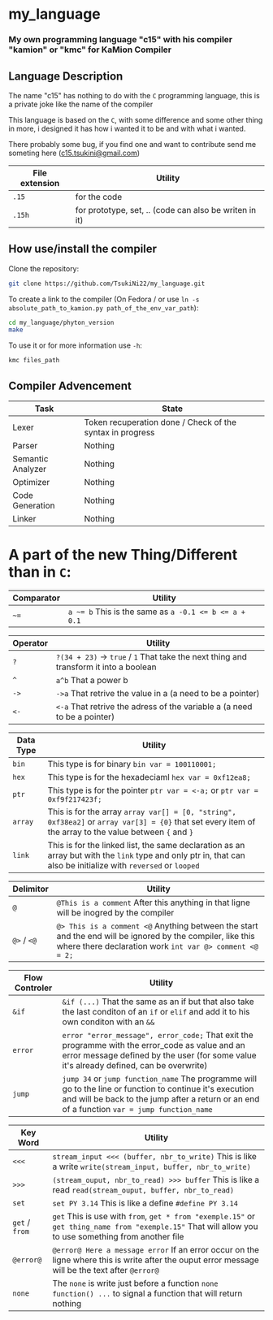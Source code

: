 # my_language
### My own programming language "c15" with his compiler "kamion" or "kmc" for KaMion Compiler
## Language Description

The name "c15" has nothing to do with the `C` programming language, this is a private joke like the name of the compiler

This language is based on the `C`, with some difference and some other thing in more, i designed it has how i wanted it to be and with what i wanted.

There probably some bug, if you find one and want to contribute send me someting here (c15.tsukini@gmail.com)

| File extension | Utility                                                |
| -------------- | ------------------------------------------------------ |
| `.15`          | for the code                                           |
| `.15h`         | for prototype, set, .. (code can also be writen in it) |

## How use/install the compiler
Clone the repository:
```sh
git clone https://github.com/TsukiNi22/my_language.git
```

To create a link to the compiler (On Fedora / or use `ln -s absolute_path_to_kamion.py path_of_the_env_var_path`):
```sh
cd my_language/phyton_version
make
```

To use it or for more information use `-h`:
```sh
kmc files_path
```

## Compiler Advencement

| Task              | State                                                      |
| ----------------- | ---------------------------------------------------------- |
| Lexer             |  Token recuperation done / Check of the syntax in progress |
| Parser            |  Nothing                                                   |
| Semantic Analyzer |  Nothing                                                   |
| Optimizer         |  Nothing                                                   |
| Code Generation   |  Nothing                                                   |
| Linker            |  Nothing                                                   |

# A part of the new Thing/Different than in `C`:
| Comparator | Utility                                               |
| ---------- | ----------------------------------------------------- |
| `~=`       | `a ~= b` This is the same as `a -0.1 <= b <= a + 0.1` |

| Operator | Utility                                                                               |
| -------- | ------------------------------------------------------------------------------------- |
| `?`      | `?(34 + 23)` -> `true` / `1` That take the next thing and transform it into a boolean | 
| `^`      | `a^b` That a power b                                                                  | 
| `->`     | `->a` That retrive the value in a (a need to be a pointer)                            | 
| `<-`     | `<-a` That retrive the adress of the variable a (a need to be a pointer)              | 

| Data Type | Utility                                                                                                                                                        |
| --------- | -------------------------------------------------------------------------------------------------------------------------------------------------------------- |
| `bin`     | This type is for binary `bin var = 100110001;`                                                                                                                 | 
| `hex`     | This type is for the hexadeciaml `hex var = 0xf12ea8;`                                                                                                         | 
| `ptr`     | This type is for the pointer `ptr var = <-a;` or `ptr var = 0xf9f217423f;`                                                                                     | 
| `array`   | This is for the array `array var[] = [0, "string", 0xf38ea2]` or `array var[3] = {0}` that set every item of the array to the value between `{` and `}`        | 
| `link`    | This is for the linked list, the same declaration as an array but with the `link` type and only ptr in, that can also be initialize with `reversed` or `looped`| 

| Delimitor   | Utility                                                                                                                                                               |
| ----------- | --------------------------------------------------------------------------------------------------------------------------------------------------------------------- |
| `@`         | `@This is a comment` After this anything in that ligne will be inogred by the compiler                                                                                | 
| `@>` / `<@` | `@> This is a comment <@` Anything between the start and the end will be ignored by the compiler, like this where there declaration work `int var @> comment <@ = 2;` | 

| Flow Controler | Utility                                                                                                                                                                                                   |
| -------------- | --------------------------------------------------------------------------------------------------------------------------------------------------------------------------------------------------------- |
| `&if`          | `&if (...)` That the same as an if but that also take the last conditon of an `if` or `elif` and add it to his own conditon with an `&&`                                                                  | 
| `error`        | `error "error_message", error_code;` That exit the programme with the error_code as value and an error message defined by the user (for some value it's already defined, can be overwrite)                | 
| `jump`         | `jump 34` or `jump function_name` The programme will go to the line or function to continue it's execution and will be back to the jump after a return or an end of a function `var = jump function_name` | 

| Key Word       | Utility                                                                                                                                               |
| -------------- | ----------------------------------------------------------------------------------------------------------------------------------------------------- |
| `<<<`          | `stream_input <<< (buffer, nbr_to_write)` This is like a write `write(stream_input, buffer, nbr_to_write)`                                            | 
| `>>>`          | `(stream_ouput, nbr_to_read) >>> buffer` This is like a read `read(stream_ouput, buffer, nbr_to_read)`                                                | 
| `set`          | `set PY 3.14` This is like a define `#define PY 3.14`                                                                                                 | 
| `get` / `from` | `get` This is use with `from`, `get * from "exemple.15"` or `get thing_name from "exemple.15"` That will allow you to use something from another file | 
| `@error@`      | `@error@ Here a message error` If an error occur on the ligne where this is write after the ouput error message will be the text after `@error@`      | 
| `none`         | The `none` is write just before a function `none function() ...` to signal a function that will return nothing                                        | 
